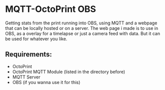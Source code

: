 # MQTT-OctoPrint OBS
Getting stats from the print running into OBS, using MQTT and a webpage that can be locally hosted or on a server.
The web page i made is to use in OBS, as a overlay for a timelapse or just a camera feed with data. But it can be used for whatever you like. 

## Requirements:
- OctoPrint
- OctoPrint MQTT Module (listed in the directory before)
- MQTT Server
- OBS (if you wanna use it for this)
